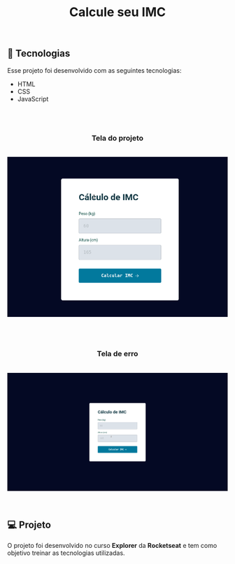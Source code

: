 <h1 align="center"> Calcule seu IMC </h1>

<br>

## 🚀 Tecnologias

Esse projeto foi desenvolvido com as seguintes tecnologias:

- HTML
- CSS
- JavaScript

<br>

<br>
<h3 align="center">Tela do projeto</h3>
<p align="center">
<br>
  <img src="./assets/gif01.gif" >
</p>
<br>

<br>
<h3 align="center">Tela de erro</h3>
<p align="center">
<br>
  <img src="./assets/gif02.gif" >
</p>
<br>

## 💻 Projeto

O projeto foi desenvolvido no curso **Explorer** da **Rocketseat** e tem como objetivo treinar as tecnologias utilizadas.
